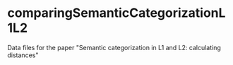 # comparingSemanticCategorizationL1L2

Data files for the paper "Semantic categorization in L1 and L2: calculating
distances"
